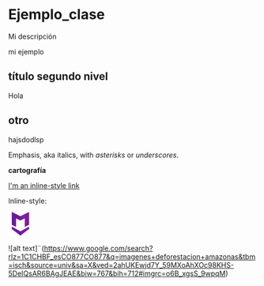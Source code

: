 # Ejemplo_clase
Mi descripción 

mi ejemplo 

## título segundo nivel 

Hola

## otro

hajsdodlsp

Emphasis, aka italics, with *asterisks* or _underscores_.


**cartografía**

[I'm an inline-style link](https://www.google.com)

Inline-style: 

![alt text](https://github.com/adam-p/markdown-here/raw/master/src/common/images/icon48.png "Logo Title Text 1")


![alt text]¨(https://www.google.com/search?rlz=1C1CHBF_esCO877CO877&q=imagenes+deforestacion+amazonas&tbm=isch&source=univ&sa=X&ved=2ahUKEwjd7Y_59MXoAhXOc98KHS-5DeIQsAR6BAgJEAE&biw=767&bih=712#imgrc=o6B_xgsS_9wpqM)
